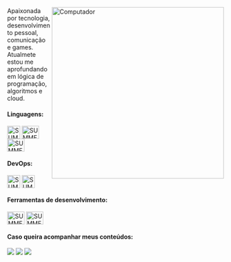 ##
<img src="https://raw.githubusercontent.com/MicaelliMedeiros/micaellimedeiros/master/image/computer-illustration.png" min-width="400px" max-width="400px" width="400px" align="right" alt="Computador">

<p align="left"> 
  Apaixonada por tecnologia, desenvolvimento pessoal, comunicação e games. 
  Atualmete estou me aprofundando em lógica de programação, algoritmos e cloud.
</p>

<div>
<h4>Linguagens:</h4> 
<img align="center" alt="SUMMER-CSS" height="30" width="30" src="https://raw.githubusercontent.com/jmnote/z-icons/master/svg/javascript.svg" />
<img align="center" alt="SUMMER-CSS" height="30" width="40" src="https://cdn.jsdelivr.net/gh/devicons/devicon/icons/ionic/ionic-original.svg" />
<img align="center" alt="SUMMER-CSS" height="30" width="40" src="https://cdn.jsdelivr.net/gh/devicons/devicon/icons/sass/sass-original.svg" />

</div> 

 <div>
 <h4>DevOps:</h4>
 <img align="center" alt="SUMMER-CSS" height="30" width="30" src="https://raw.githubusercontent.com/jmnote/z-icons/master/svg/git.svg" />
 <img align="center" alt="SUMMER-CSS" height="30" width="30" src="https://raw.githubusercontent.com/jmnote/z-icons/master/svg/github.svg" />
 </div>
 
  <div>
 <h4>Ferramentas de desenvolvimento:</h4>
  <img align="center" alt="SUMMER-CSS" height="30" width="40" src="https://cdn.jsdelivr.net/gh/devicons/devicon/icons/vscode/vscode-original.svg">
 <img align="center" alt="SUMMER-CSS" height="30" width="40" src="https://cdn.jsdelivr.net/gh/devicons/devicon/icons/figma/figma-original.svg" />
 </div>
 
 <h4>Caso queira acompanhar meus conteúdos: </h4>
 <div> 
   <a href = "mailto:stefhany.contato@outlook.com"><img src="https://img.shields.io/badge/-Gmail-%23333?style=for-the-badge&logo=gmail&logoColor=white" target="_blank"></a>
   <a href="https://www.linkedin.com/in/stefhany-santos-6093061ba/" target="_blank"><img src="https://img.shields.io/badge/-LinkedIn-%230077B5?style=for-the-badge&logo=linkedin&logoColor=white" target="_blank"></a>
   <a href="https://discord.gg/cqPC6Kb76w" target="_blank"><img src="https://img.shields.io/badge/Discord-7289DA?style=for-the-badge&logo=discord&logoColor=white" target="_blank"></a>
</div>

##
